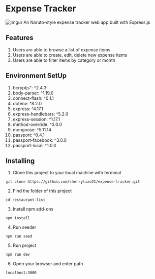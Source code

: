 # Expense Tracker
![Imgur](https://imgur.com/9MHk4gq.png)
An Naruto-style expense tracker web app built with Express.js

## Features
1. Users are able to browse a list of expense items
2. Users are able to create, edit, delete new expense items
3. Users are able to filter items by category or month

## Environment SetUp
1. bcryptjs": ^2.4.3
2. body-parser: ^1.19.0
3. connect-flash: ^0.1.1
4. dotenv: ^8.2.0
5. express: ^4.17.1
6. express-handlebars: ^5.2.0
7. express-session: ^1.17.1
8. method-override: ^3.0.0
9. mongoose: ^5.11.14
10. passport: ^0.4.1
11. passport-facebook: ^3.0.0
12. passport-local: ^1.0.0


## Installing
1. Clone this project  to your local machine with terminal
```
git clone https://github.com/sherryliao21/expense-tracker.git
```
2. Find the folder of this project
```
cd restaurant-list
```
3. Install npm add-ons
```
npm install
```
4. Run seeder
```
npm run seed
```

5. Run project
```
npm run dev
```
6. Open your browser and enter path
```
localhost:3000
```
